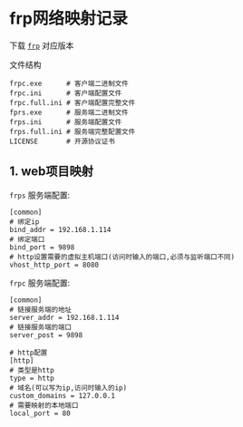 # frp网络映射记录

下载 [` frp `](https://github.com/fatedier/frp/) 对应版本

文件结构

```
frpc.exe      # 客户端二进制文件
frpc.ini      # 客户端配置文件
frpc.full.ini # 客户端配置完整文件
fprs.exe      # 服务端二进制文件
frps.ini      # 服务端配置文件
frps.full.ini # 服务端完整配置文件    
LICENSE       # 开源协议证书
```


## 1. web项目映射

` frps ` 服务端配置:
```
[common]
# 绑定ip
bind_addr = 192.168.1.114
# 绑定端口
bind_port = 9898
# http设置需要的虚拟主机端口(访问时输入的端口,必须与监听端口不同)
vhost_http_port = 8080

```
` frpc ` 服务端配置:
```
[common]
# 链接服务端的地址
server_addr = 192.168.1.114
# 链接服务端的端口
server_post = 9898

# http配置
[http]
# 类型是http
type = http
# 域名(可以写为ip,访问时输入的ip)
custom_domains = 127.0.0.1
# 需要映射的本地端口
local_port = 80

```


